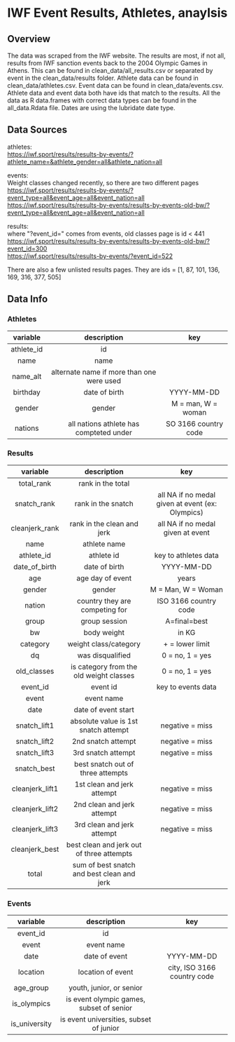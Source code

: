 # IWF Event Results, Athletes, anaylsis

## Overview

The data was scraped from the IWF website. The results are most, if not all, results from IWF sanction events back to the 2004 Olympic Games in Athens. This can be found in clean_data/all_results.csv or separated by event in the clean_data/results folder. Athlete data can be found in clean_data/athletes.csv. Event data can be found in clean_data/events.csv. Athlete data and event data both have ids that match to the results. All the data as R data.frames with correct data types can be found in the all_data.Rdata file. Dates are using the lubridate date type.

## Data Sources

athletes:  
<https://iwf.sport/results/results-by-events/?athlete_name=&athlete_gender=all&athlete_nation=all>

events:  
Weight classes changed recently, so there are two different pages  
<https://iwf.sport/results/results-by-events/?event_type=all&event_age=all&event_nation=all>  
<https://iwf.sport/results/results-by-events/results-by-events-old-bw/?event_type=all&event_age=all&event_nation=all>

results:  
where "?event_id=" comes from events, old classes page is id < 441  
<https://iwf.sport/results/results-by-events/results-by-events-old-bw/?event_id=300>  
<https://iwf.sport/results/results-by-events/?event_id=522>

There are also a few unlisted results pages. They are ids = [1, 87, 101, 136, 169, 316, 377, 505]

## Data Info

### Athletes

**variable**|**description**|**key**
:-----:|:-----:|:-----:
athlete_id | id |
name| name |
name_alt| alternate name if more than one were used|
birthday| date of birth | YYYY-MM-DD
gender | gender | M = man, W = woman
nations | all nations athlete has compteted under | SO 3166 country code

### Results

**variable**|**description**|**key**
:-----:|:-----:|:-----:
total\_rank|rank in the total|
snatch\_rank|rank in the snatch|all NA if no medal given at event (ex: Olympics)
cleanjerk\_rank|rank in the clean and jerk|all NA if no medal given at event
name|athlete name|
athlete\_id|athlete id|key to athletes data
date\_of\_birth|date of birth| YYYY-MM-DD
age|age day of event| years
gender|gender|M = Man, W = Woman
nation|country they are competing for|ISO 3166 country code
group|group session|A=final=best
bw|body weight|in KG
category|weight class/category| + = lower limit
dq|was disqualified|0 = no, 1 = yes
old\_classes|is category from the old weight classes|0 = no, 1 = yes
event\_id|event id|key to events data
event|event name|  
date|date of event start|  
snatch\_lift1|absolute value is 1st snatch attempt|negative = miss
snatch\_lift2|2nd snatch attempt|negative = miss
snatch\_lift3|3rd snatch attempt|negative = miss
snatch\_best|best snatch out of three attempts|
cleanjerk\_lift1|1st clean and jerk attempt|negative = miss
cleanjerk\_lift2|2nd clean and jerk attempt|negative = miss
cleanjerk\_lift3|3rd clean and jerk attempt|negative = miss
cleanjerk\_best|best clean and jerk out of three attempts|
total|sum of best snatch and best clean and jerk|

### Events

**variable**|**description**|**key**
:-----:|:-----:|:-----:
event_id | id |
event | event name |
date | date of event | YYYY-MM-DD
location | location of event | city, ISO 3166 country code
age\_group|youth, junior, or senior|
is\_olympics|is event olympic games, subset of senior|
is\_university|is event universities, subset of junior|
